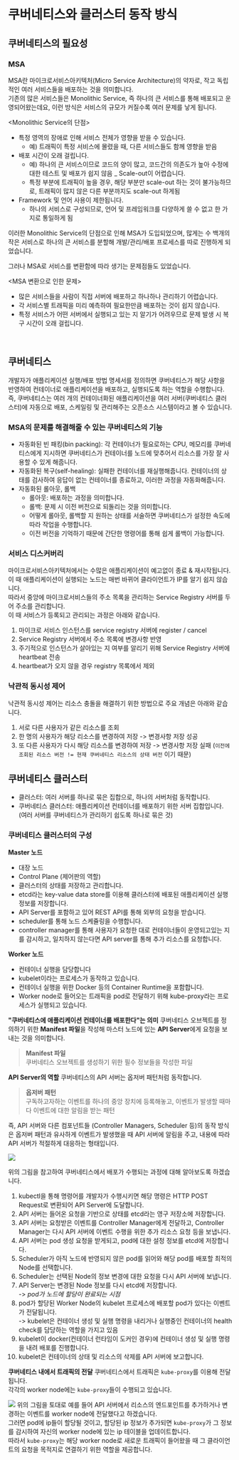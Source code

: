 # 쿠버네티스와 클러스터 동작 방식

## 쿠버네티스의 필요성
### MSA
MSA란 마이크로서비스아키텍처(Micro Service Architecture)의 약자로, 작고 독립적인 여러 서비스들을 배포하는 것을 의미합니다.  
기존의 많은 서비스들은 Monolithic Service, 즉 하나의 큰 서비스를 통해 배포되고 운영되어왔는데요, 이런 방식은 서비스의 규모가 커질수록 여러 문제를 낳게 됩니다.  

<Monolithic Service의 단점>
- 특정 영역의 장애로 인해 서비스 전체가 영향을 받을 수 있습니다.  
    - 예) 트래픽이 특정 서비스에 몰렸을 때, 다른 서비스들도 함께 영향을 받음
-  배포 시간이 오래 걸립니다.
    - 예) 하나의 큰 서비스이므로 코드의 양이 많고, 코드간의 의존도가 높아 수정에 대한 테스트 및 배포가 쉽지 않음
_ Scale-out이 어렵습니다.  
    - 특정 부분에 트래픽이 높을 경우, 해당 부분만 scale-out 하는 것이 불가능하므로, 트래픽이 많지 않은 다른 부분까지도 scale-out 하게됨  
- Framework 및 언어 사용이 제한됩니다.
    - 하나의 서비스로 구성되므로, 언어 및 프레임워크를 다양하게 쓸 수 없고 한 가지로 통일하게 됨

이러한 Monolithic Service의 단점으로 인해 MSA가 도입되었으며, 많게는 수 백개의 작은 서비스로 하나의 큰 서비스를 분할해 개발/관리/배포 프로세스를 따로 진행하게 되었습니다.  

그러나 MSA로 서비스를 변환함에 따라 생기는 문제점들도 있었습니다.  

<MSA 변환으로 인한 문제>
- 많은 서비스들을 사람이 직접 서버에 배포하고 하나하나 관리하기 어렵습니다.  
- 각 서비스별 트래픽을 미리 예측하여 필요한만큼 배포하는 것이 쉽지 않습니다.  
- 특정 서비스가 어떤 서버에서 실행되고 있는 지 알기가 어려우므로 문제 발생 시 복구 시간이 오래 걸립니다.  
<br>

## 쿠버네티스
개발자가 애플리케이션 실행/배포 방법 명세서를 정의하면 쿠버네티스가 해당 사항을 반영하여 컨테이너로 애플리케이션을 배포하고, 실행되도록 하는 역할을 수행합니다.  
즉, 쿠버네티스는 여러 개의 컨테이너화된 애플리케이션을 여러 서버(쿠버네티스 클러스터)에 자동으로 배포, 스케일링 및 관리해주는 오픈소스 시스템이라고 볼 수 있습니다.  

### MSA의 문제를 해결해줄 수 있는 쿠버네티스의 기능 
- 자동화된 빈 패킹(bin packing): 각 컨테이너가 필요로하는 CPU, 메모리를 쿠버네티스에게 지시하면 쿠버네티스가 컨테이너를 노드에 맞추어서 리소스를 가장 잘 사용할 수 있게 해줍니다.  
- 자동화된 복구(self-healing): 실패한 컨테이너를 재실행해줍니다. 컨테이너의 상태를 검사하여 응답이 없는 컨테이너를 종료하고, 이러한 과정을 자동화해줍니다.   
- 자동화된 롤아웃, 롤백
    - 롤아웃: 배포하는 과정을 의미합니다.  
    - 롤백: 문제 시 이전 버전으로 되돌리는 것을 의미합니다.  
    - 어떻게 롤아웃, 롤백할 지 원하는 상태를 서술하면 쿠버네티스가 설정한 속도에 따라 작업을 수행합니다. 
    - 이전 버전을 기억하기 때문에 간단한 명령어를 통해 쉽게 롤백이 가능합니다.    


### 서비스 디스커버리
마이크로서비스아키텍처에서는 수많은 애플리케이션이 예고없이 종료 & 재시작됩니다.  
이 때 애플리케이션이 실행되는 노드는 매번 바뀌어 클라이언트가 IP를 알기 쉽지 않습니다.  
따라서 중앙에 마이크로서비스들의 주소 목록을 관리하는 Service Registry 서버를 두어 주소를 관리합니다.  
이 때 서비스가 등록되고 관리되는 과정은 아래와 같습니다.
1. 마이크로 서비스 인스턴스를 service registry 서버에 register / cancel
2. Service Registry 서버에서 주소 목록에 변경사항 반영
3. 주기적으로 인스턴스가 살아있는 지 여부를 알리기 위해 Service Registry 서버에 heartbeat 전송
4. heartbeat가 오지 않을 경우 registry 목록에서 제외


### 낙관적 동시성 제어
낙관적 동시성 제어는 리소스 충돌을 해결하기 위한 방법으로 주요 개념은 아래와 같습니다.  
1. 서로 다른 사용자가 같은 리소스를 조회
2. 한 명의 사용자가 해당 리소스를 변경하여 저장 -> 변경사항 저장 성공
3. 또 다른 사용자가 다시 해당 리소스를 변경하여 저장 -> 변경사항 저장 실패 (`이전에 조회된 리소스 버전 != 현재 쿠버네티스 리소스의 상태 버전` 이기 때문)


## 쿠버네티스 클러스터
- 클러스터: 여러 서버를 하나로 묶은 집합으로, 하나의 서버처럼 동작합니다.  
- 쿠버네티스 클러스터: 애플리케이션 컨테이너를 배포하기 위한 서버 집합입니다. (여러 서버를 쿠버네티스가 관리하기 쉽도록 하나로 묶은 것)  

### 쿠버네티스 클러스터의 구성
**Master 노드**
- 대장 노드
- Control Plane (제어판의 역할)
- 클러스터의 상태를 저장하고 관리합니다.
- etcd라는 key-value data store를 이용해 클러스터에 배포된 애플리케이션 실행 정보를 저장합니다.  
- API Server를 포함하고 있어 REST API를 통해 외부의 요청을 받습니다.
- scheduler를 통해 노드 스케쥴링을 수행합니다.  
- controller manager를 통해 사용자가 요청한 대로 컨테이너들이 운영되고있는 지를 감시하고, 일치하지 않는다면 API server를 통해 추가 리소스를 요청합니다.  

**Worker 노드**
- 컨테이너 실행을 담당합니다
- kubelet이라는 프로세스가 동작하고 있습니다.  
- 컨테이너 실행을 위한 Docker 등의 Container Runtime을 포함합니다.  
- Worker node로 들어오는 트래픽을 pod로 전달하기 위해 kube-proxy라는 프로세스가 실행되고 있습니다.  

**"쿠버네티스에 애플리케이션 컨테이너를 배포한다"는 의미**
쿠버네티스 오브젝트를 정의하기 위한 **Manifest 파일**을 작성해 마스터 노드에 있는 **API Server**에게 요청을 보내는 것을 의미합니다.  
> **Manifest 파일**  
쿠버네티스 오브젝트를 생성하기 위한 필수 정보들을 작성한 파일

**API Server의 역할**
쿠버네티스의 API 서버는 옵저버 패턴처럼 동작합니다.  
> **옵저버 패턴**  
구독하고자하는 이벤트를 하나의 중앙 장치에 등록해놓고, 이벤트가 발생할 때마다 이벤트에 대한 알림을 받는 패턴  

즉, API 서버와 다른 컴포넌트들 (Controller Managers, Scheduler 등)의 동작 방식은 옵저버 패턴과 유사하게 이벤트가 발생했을 때 API 서버에 알림을 주고, 내용에 따라 API 서버가 적절하게 대응하는 형태입니다.  

![](/assets/img/2023/02/2023-02-11-about-kubernetes/kubernetes_api_server_architecture.png)

위의 그림을 참고하여 쿠버네티스에서 배포가 수행되는 과정에 대해 알아보도록 하겠습니다.  
1. kubectl을 통해 명령어를 개발자가 수행시키면 해당 명령은 HTTP POST Request로 변환되어 API Server에 도달합니다.  
2. API 서버는 들어온 요청을 기반으로 상태를 etcd라는 영구 저장소에 저장합니다.  
3. API 서버는 요청받은 이벤트를 Controller Manager에게 전달하고, Controller Manager는 다시 API 서버에 이벤트 수행을 위한 추가 리소스 요청 등을 보냅니다.  
4. API 서버는 pod 생성 요청을 받게되고, pod에 대한 설정 정보를 etcd에 저장합니다.  
5. Scheduler가 아직 노드에 반영되지 않은 pod를 읽어와 해당 pod를 배포할 최적의 Node를 선택합니다.  
6. Scheduler는 선택된 Node의 정보 변경에 대한 요청을 다시 API 서버에 보냅니다.  
7. API Server는 변경된 Node 정보를 다시 etcd에 저장합니다.  
-> *pod가 노드에 할당이 완료되는 시점*  
8. pod가 할당된 Worker Node의 kubelet 프로세스에 배포할 pod가 있다는 이벤트가 전달됩니다.  
-> kubelet은 컨테이너 생성 및 실행 명령을 내리거나 실행중인 컨테이너의 health check를 담당하는 역할을 가지고 있음   
9. kubelet이 docker(컨테이너 런타임이 도커인 경우)에 컨테이너 생성 및 실행 명령을 내려 배포를 진행합니다.  
10. kubelet은 컨테이너의 상태 및 리소스의 삭제를 API 서버에 보고합니다.  


**쿠버네티스 내에서 트래픽의 전달**
쿠버네티스에서 트래픽은 `kube-proxy`를 이용해 전달됩니다.  
각각의 worker node에는 `kube-proxy`들이 수행되고 있습니다.  

![](/assets/img/2023/02/2023-02-11-about-kubernetes/kube-proxy.png)
위의 그림을 토대로 예를 들어 API 서버에서 리소스의 엔드포인트를 추가하거나 변경하는 이벤트를 worker node에 전달했다고 하겠습니다.  
그러면 pod에 ip들이 할당될 것이고, 할당된 ip 정보가 추가되면 `kube-proxy`가 그 정보를 감시하여 자신의 worker node에 있는 ip 테이블을 업데이트합니다.  
따라서 `kube-proxy`는 해당 worker node로 새로운 트래픽이 들어왔을 때 그 클라이언트의 요청을 목적지로 연결하기 위한 역할을 제공합니다.  
